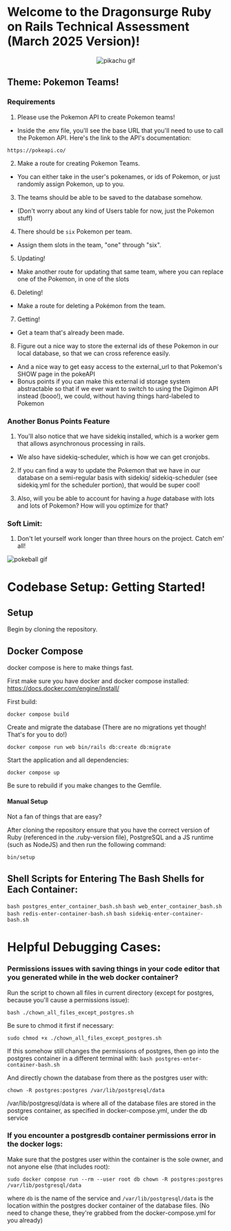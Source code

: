 # Welcome to the Dragonsurge Ruby on Rails Technical Assessment (March 2025 Version)!

<p align="center">
  <img src="https://emojis.slackmojis.com/emojis/images/1643514555/5541/pikachu.gif?1643514555" alt="pikachu gif" />
</p>


## Theme: Pokemon Teams! 


### Requirements
1. Please use the Pokemon API to create Pokemon teams!
- Inside the .env file, you'll see the base URL that you'll need to use to call the Pokemon API. Here's the link to the API's documentation:

```
https://pokeapi.co/
```

2. Make a route for creating Pokemon Teams. 
- You can either take in the user's pokenames, or ids of Pokemon, or just randomly assign Pokemon, up to you.

3. The teams should be able to be saved to the database somehow. 
- (Don't worry about any kind of Users table for now, just the Pokemon stuff)

4. There should be `six` Pokemon per team.
- Assign them slots in the team, "one" through "six". 

5. Updating! 
- Make another route for updating that same team, where you can replace one of the Pokemon, in one of the slots

6. Deleting! 
- Make a route for deleting a Pokémon from the team. 

7. Getting! 
- Get a team that's already been made.

8. Figure out a nice way to store the external ids of these Pokemon in our local database, so that we can cross reference easily. 
- And a nice way to get easy access to the external_url to that Pokemon's SHOW page in the pokeAPI
- Bonus points if you can make this external id storage system abstractable so that if we ever want to switch to using the Digimon API instead (booo!), we could, without having things hard-labeled to Pokemon

### Another Bonus Points Feature
1. You'll also notice that we have sidekiq installed, which is a worker gem that allows asynchronous processing in rails. 
- We also have sidekiq-scheduler, which is how we can get cronjobs.

2. If you can find a way to update the Pokemon that we have in our database on a semi-regular basis with sidekiq/ sidekiq-scheduler (see sidekiq.yml for the scheduler portion), that would be super cool!

3. Also, will you be able to account for having a *huge* database with lots and lots of Pokemon? How will you optimize for that?

### Soft Limit:
1. Don't let yourself work longer than three hours on the project. Catch em' all!


![pokeball gif](https://emojis.slackmojis.com/emojis/images/1643514155/1155/pokeball.gif?1643514155)

# Codebase Setup: Getting Started!

## Setup

Begin by cloning the repository.

## Docker Compose 

docker compose is here to make things fast.

First make sure you have docker and docker compose installed:
https://docs.docker.com/engine/install/

First build:

```
docker compose build
```

Create and migrate the database (There are no migrations yet though! That's for you to do!)

```
docker compose run web bin/rails db:create db:migrate
```

Start the application and all dependencies:

```
docker compose up
```

Be sure to rebuild if you make changes to the Gemfile. 


#### Manual Setup

Not a fan of things that are easy?

After cloning the repository ensure that you have the correct version of Ruby
(referenced in the .ruby-version file), PostgreSQL and a JS runtime (such as
NodeJS) and then run the following command:

```
bin/setup
```

## Shell Scripts for Entering The Bash Shells for Each Container:
`bash postgres_enter_container_bash.sh`
`bash web_enter_container_bash.sh`
`bash redis-enter-container-bash.sh`
`bash sidekiq-enter-container-bash.sh`


# Helpful Debugging Cases:

### Permissions issues with saving things in your code editor that you generated while in the web docker container?
Run the script to chown all files in current directory (except for postgres, because you'll cause a permissions issue):

`bash ./chown_all_files_except_postgres.sh`

Be sure to chmod it first if necessary:

`sudo chmod +x ./chown_all_files_except_postgres.sh`

If this somehow still changes the permissions of postgres, then go into the postgres container in a different terminal with:
`bash postgres-enter-container-bash.sh`


And directly chown the database from there as the postgres user with:

`chown -R postgres:postgres /var/lib/postgresql/data`

/var/lib/postgresql/data is where all of the database files are stored in the postgres container, as specified in docker-compose.yml, under the db service 

### If you encounter a postgresdb container permissions error in the docker logs:
Make sure that the postgres user within the container is the sole owner, and not anyone else (that includes root):

`sudo docker compose run --rm --user root db chown -R postgres:postgres /var/lib/postgresql/data`

where `db` is the name of the service and `/var/lib/postgresql/data` is the location within the postgres docker container of the database files. (No need to change these, they're grabbed from the docker-compose.yml for you already)
